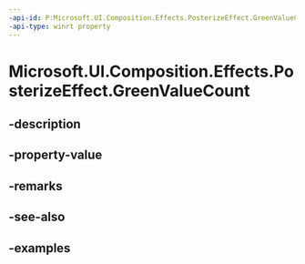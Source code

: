 ```yaml
---
-api-id: P:Microsoft.UI.Composition.Effects.PosterizeEffect.GreenValueCount
-api-type: winrt property
---
```


# Microsoft.UI.Composition.Effects.PosterizeEffect.GreenValueCount

<!--
public int GreenValueCount { get; set; }
-->


## -description

## -property-value

## -remarks

## -see-also

## -examples


